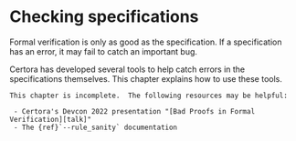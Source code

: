 Checking specifications
=======================

Formal verification is only as good as the specification.  If a specification
has an error, it may fail to catch an important bug.

Certora has developed several tools to help catch errors in the specifications
themselves.  This chapter explains how to use these tools.

```{todo}
This chapter is incomplete.  The following resources may be helpful:

 - Certora's Devcon 2022 presentation "[Bad Proofs in Formal Verification][talk]"
 - The {ref}`--rule_sanity` documentation
```

[talk]: https://www.youtube.com/watch?v=U-4D7tWLNNo "Uri Kirstein on Bad Proofs in Formal Verification"

